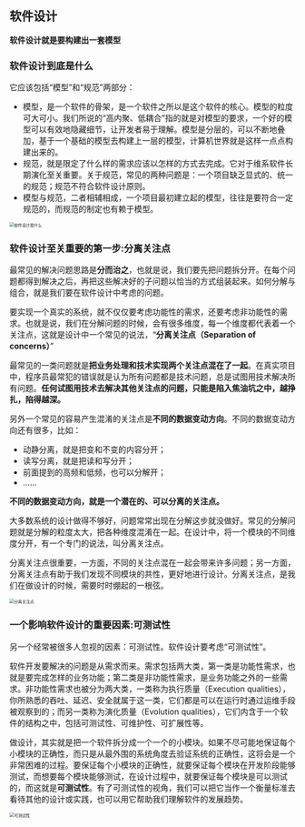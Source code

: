 ## 软件设计

**软件设计就是要构建出一套模型**

### 软件设计到底是什么

它应该包括“模型”和“规范”两部分：

- 模型，是一个软件的骨架，是一个软件之所以是这个软件的核心。模型的粒度可大可小。我们所说的“高内聚、低耦合”指的就是对模型的要求，一个好的模型可以有效地隐藏细节，让开发者易于理解。模型是分层的，可以不断地叠加，基于一个基础的模型去构建上一层的模型，计算机世界就是这样一点点构建出来的。
- 规范，就是限定了什么样的需求应该以怎样的方式去完成。它对于维系软件长期演化至关重要。关于规范，常见的两种问题是：一个项目缺乏显式的、统一的规范；规范不符合软件设计原则。
- 模型与规范，二者相辅相成，一个项目最初建立起的模型，往往是要符合一定规范的，而规范的制定也有赖于模型。

<img src="https://cdn.jsdelivr.net/gh/Somony/blog@latest/2023/images%E8%BD%AF%E4%BB%B6%E8%AE%BE%E8%AE%A1%E6%98%AF%E4%BB%80%E4%B9%88.png" alt="软件设计是什么" style="zoom:50%;" />

### 软件设计至关重要的第一步:分离关注点

最常见的解决问题思路是**分而治之**，也就是说，我们要先把问题拆分开。在每个问题都得到解决之后，再把这些解决好的子问题以恰当的方式组装起来。如何分解与组合，就是我们要在软件设计中考虑的问题。

要实现一个真实的系统，就不仅仅要考虑功能性的需求，还要考虑非功能性的需求。也就是说，我们在分解问题的时候，会有很多维度，每一个维度都代表着一个关注点，这就是设计中一个常见的说法，“**分离关注点（Separation of concerns）**”

最常见的一类问题就是**把业务处理和技术实现两个关注点混在了一起**。在真实项目中，程序员最常犯的错误就是认为所有问题都是技术问题，总是试图用技术解决所有问题。**任何试图用技术去解决其他关注点的问题，只能是陷入焦油坑之中，越挣扎，陷得越深。**

另外一个常见的容易产生混淆的关注点是**不同的数据变动方向**。不同的数据变动方向还有很多，比如：

- 动静分离，就是把变和不变的内容分开；
- 读写分离，就是把读和写分开；
- 前面提到的高频和低频，也可以分解开；
- ……

**不同的数据变动方向，就是一个潜在的、可以分离的关注点。**

大多数系统的设计做得不够好，问题常常出现在分解这步就没做好。常见的分解问题就是分解的粒度太大，把各种维度混淆在一起。在设计中，将一个模块的不同维度分开，有一个专门的说法，叫分离关注点。

分离关注点很重要，一方面，不同的关注点混在一起会带来许多问题；另一方面，分离关注点有助于我们发现不同模块的共性，更好地进行设计。分离关注点，是我们在做设计的时候，需要时时绷起的一根弦。

<img src="https://cdn.jsdelivr.net/gh/Somony/blog@latest/2023/images%E5%88%86%E7%A6%BB%E5%85%B3%E6%B3%A8%E7%82%B9.png" alt="分离关注点" style="zoom:50%;" />

### 一个影响软件设计的重要因素:可测试性

另一个经常被很多人忽视的因素：可测试性。软件设计要考虑“可测试性”。

软件开发要解决的问题是从需求而来。需求包括两大类，第一类是功能性需求，也就是要完成怎样的业务功能；第二类是非功能性需求，是业务功能之外的一些需求。非功能性需求也被分为两大类，一类称为执行质量（Execution qualities），你所熟悉的吞吐、延迟、安全就属于这一类，它们都是可以在运行时通过运维手段被观察到的；而另一类称为演化质量（Evolution qualities），它们内含于一个软件的结构之中，包括可测试性、可维护性、可扩展性等。

做设计，其实就是把一个软件拆分成一个一个的小模块。如果不尽可能地保证每个小模块的正确性，而只是从最外围的系统角度去验证系统的正确性，这将会是一个非常困难的过程。要保证每个小模块的正确性，就要保证每个模块在开发阶段能够测试，而想要每个模块能够测试，在设计过程中，就要保证每个模块是可以测试的，而这就是**可测试性**。有了可测试性的视角，我们可以把它当作一个衡量标准去看待其他的设计或实践，也可以用它帮助我们理解软件的发展趋势。

<img src="https://cdn.jsdelivr.net/gh/Somony/blog@latest/2023/images%E5%8F%AF%E6%B5%8B%E8%AF%95%E6%80%A7.png" alt="可测试性" style="zoom:50%;" />